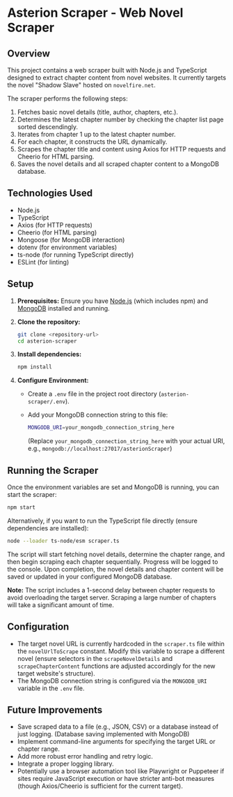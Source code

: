 # Asterion Scraper - Web Novel Scraper

## Overview

This project contains a web scraper built with Node.js and TypeScript designed to extract chapter content from novel websites. It currently targets the novel "Shadow Slave" hosted on `novelfire.net`.

The scraper performs the following steps:

1. Fetches basic novel details (title, author, chapters, etc.).
2. Determines the latest chapter number by checking the chapter list page sorted descendingly.
3. Iterates from chapter 1 up to the latest chapter number.
4. For each chapter, it constructs the URL dynamically.
5. Scrapes the chapter title and content using Axios for HTTP requests and Cheerio for HTML parsing.
6. Saves the novel details and all scraped chapter content to a MongoDB database.

## Technologies Used

- Node.js
- TypeScript
- Axios (for HTTP requests)
- Cheerio (for HTML parsing)
- Mongoose (for MongoDB interaction)
- dotenv (for environment variables)
- ts-node (for running TypeScript directly)
- ESLint (for linting)

## Setup

1. **Prerequisites:** Ensure you have [Node.js](https://nodejs.org/) (which includes npm) and [MongoDB](https://www.mongodb.com/try/download/community) installed and running.
2. **Clone the repository:**

    ```bash
    git clone <repository-url>
    cd asterion-scraper
    ```

3. **Install dependencies:**

    ```bash
    npm install
    ```

4. **Configure Environment:**
   - Create a `.env` file in the project root directory (`asterion-scraper/.env`).
   - Add your MongoDB connection string to this file:

     ```bash
     MONGODB_URI=your_mongodb_connection_string_here
     ```

     (Replace `your_mongodb_connection_string_here` with your actual URI, e.g., `mongodb://localhost:27017/asterionScraper`)

## Running the Scraper

Once the environment variables are set and MongoDB is running, you can start the scraper:

```bash
npm start
```

Alternatively, if you want to run the TypeScript file directly (ensure dependencies are installed):

```bash
node --loader ts-node/esm scraper.ts
```

The script will start fetching novel details, determine the chapter range, and then begin scraping each chapter sequentially. Progress will be logged to the console. Upon completion, the novel details and chapter content will be saved or updated in your configured MongoDB database.

**Note:** The script includes a 1-second delay between chapter requests to avoid overloading the target server. Scraping a large number of chapters will take a significant amount of time.

## Configuration

- The target novel URL is currently hardcoded in the `scraper.ts` file within the `novelUrlToScrape` constant. Modify this variable to scrape a different novel (ensure selectors in the `scrapeNovelDetails` and `scrapeChapterContent` functions are adjusted accordingly for the new target website's structure).
- The MongoDB connection string is configured via the `MONGODB_URI` variable in the `.env` file.

## Future Improvements

- Save scraped data to a file (e.g., JSON, CSV) or a database instead of just logging. (Database saving implemented with MongoDB)
- Implement command-line arguments for specifying the target URL or chapter range.
- Add more robust error handling and retry logic.
- Integrate a proper logging library.
- Potentially use a browser automation tool like Playwright or Puppeteer if sites require JavaScript execution or have stricter anti-bot measures (though Axios/Cheerio is sufficient for the current target).
